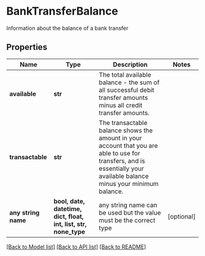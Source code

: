 # BankTransferBalance

Information about the balance of a bank transfer

## Properties
Name | Type | Description | Notes
------------ | ------------- | ------------- | -------------
**available** | **str** | The total available balance - the sum of all successful debit transfer amounts minus all credit transfer amounts. | 
**transactable** | **str** | The transactable balance shows the amount in your account that you are able to use for transfers, and is essentially your available balance minus your minimum balance. | 
**any string name** | **bool, date, datetime, dict, float, int, list, str, none_type** | any string name can be used but the value must be the correct type | [optional]

[[Back to Model list]](../README.md#documentation-for-models) [[Back to API list]](../README.md#documentation-for-api-endpoints) [[Back to README]](../README.md)


